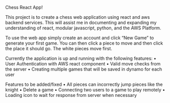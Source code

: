 Chess React App!

This project is to create a chess web application using react and aws backend services. This will assist me in documenting and expanding my understanding of react, modular javascript, python, and the AWS Platform.

To use the web app simply create an account and click “New Game” to generate your first game. You can then click a piece to move and then click the place it should go. The white pieces move first.

Currently the application is up and running with the following features:
• User Authentication with AWS react component
• Valid move checks from the server
• Creating multiple games that will be saved in dynamo for each user

Features to be added/fixed
• All pieces can incorrectly jump pieces like the knight
• Delete a game
• Connecting two users to a game to play remotely
• Loading icon to wait for response from server when necessary
